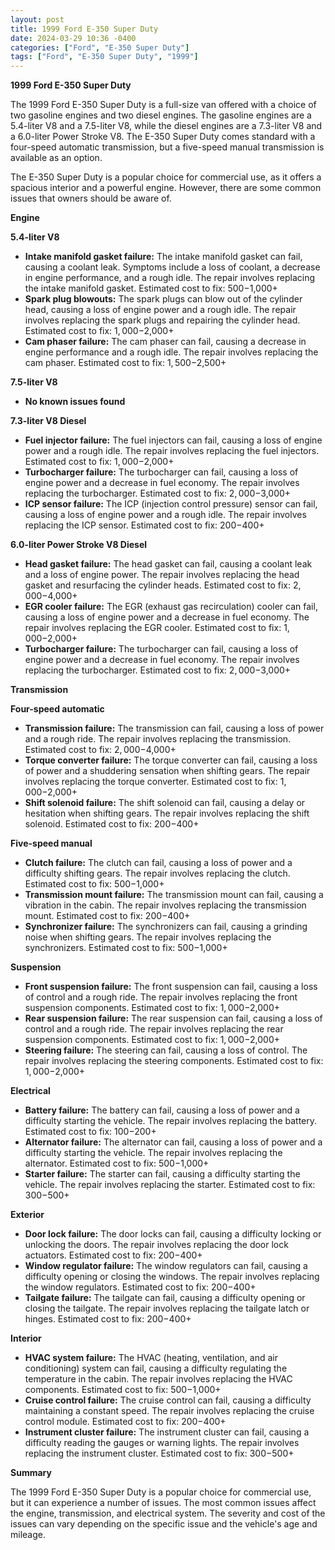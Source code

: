 ```yaml
---
layout: post
title: 1999 Ford E-350 Super Duty
date: 2024-03-29 10:36 -0400
categories: ["Ford", "E-350 Super Duty"]
tags: ["Ford", "E-350 Super Duty", "1999"]
---
```

**1999 Ford E-350 Super Duty**

The 1999 Ford E-350 Super Duty is a full-size van offered with a choice of two gasoline engines and two diesel engines. The gasoline engines are a 5.4-liter V8 and a 7.5-liter V8, while the diesel engines are a 7.3-liter V8 and a 6.0-liter Power Stroke V8. The E-350 Super Duty comes standard with a four-speed automatic transmission, but a five-speed manual transmission is available as an option.

The E-350 Super Duty is a popular choice for commercial use, as it offers a spacious interior and a powerful engine. However, there are some common issues that owners should be aware of.

**Engine**

**5.4-liter V8**

* **Intake manifold gasket failure:** The intake manifold gasket can fail, causing a coolant leak. Symptoms include a loss of coolant, a decrease in engine performance, and a rough idle. The repair involves replacing the intake manifold gasket. Estimated cost to fix: $500-$1,000+
* **Spark plug blowouts:** The spark plugs can blow out of the cylinder head, causing a loss of engine power and a rough idle. The repair involves replacing the spark plugs and repairing the cylinder head. Estimated cost to fix: $1,000-$2,000+
* **Cam phaser failure:** The cam phaser can fail, causing a decrease in engine performance and a rough idle. The repair involves replacing the cam phaser. Estimated cost to fix: $1,500-$2,500+

**7.5-liter V8**

* **No known issues found**

**7.3-liter V8 Diesel**

* **Fuel injector failure:** The fuel injectors can fail, causing a loss of engine power and a rough idle. The repair involves replacing the fuel injectors. Estimated cost to fix: $1,000-$2,000+
* **Turbocharger failure:** The turbocharger can fail, causing a loss of engine power and a decrease in fuel economy. The repair involves replacing the turbocharger. Estimated cost to fix: $2,000-$3,000+
* **ICP sensor failure:** The ICP (injection control pressure) sensor can fail, causing a loss of engine power and a rough idle. The repair involves replacing the ICP sensor. Estimated cost to fix: $200-$400+

**6.0-liter Power Stroke V8 Diesel**

* **Head gasket failure:** The head gasket can fail, causing a coolant leak and a loss of engine power. The repair involves replacing the head gasket and resurfacing the cylinder heads. Estimated cost to fix: $2,000-$4,000+
* **EGR cooler failure:** The EGR (exhaust gas recirculation) cooler can fail, causing a loss of engine power and a decrease in fuel economy. The repair involves replacing the EGR cooler. Estimated cost to fix: $1,000-$2,000+
* **Turbocharger failure:** The turbocharger can fail, causing a loss of engine power and a decrease in fuel economy. The repair involves replacing the turbocharger. Estimated cost to fix: $2,000-$3,000+

**Transmission**

**Four-speed automatic**

* **Transmission failure:** The transmission can fail, causing a loss of power and a rough ride. The repair involves replacing the transmission. Estimated cost to fix: $2,000-$4,000+
* **Torque converter failure:** The torque converter can fail, causing a loss of power and a shuddering sensation when shifting gears. The repair involves replacing the torque converter. Estimated cost to fix: $1,000-$2,000+
* **Shift solenoid failure:** The shift solenoid can fail, causing a delay or hesitation when shifting gears. The repair involves replacing the shift solenoid. Estimated cost to fix: $200-$400+

**Five-speed manual**

* **Clutch failure:** The clutch can fail, causing a loss of power and a difficulty shifting gears. The repair involves replacing the clutch. Estimated cost to fix: $500-$1,000+
* **Transmission mount failure:** The transmission mount can fail, causing a vibration in the cabin. The repair involves replacing the transmission mount. Estimated cost to fix: $200-$400+
* **Synchronizer failure:** The synchronizers can fail, causing a grinding noise when shifting gears. The repair involves replacing the synchronizers. Estimated cost to fix: $500-$1,000+

**Suspension**

* **Front suspension failure:** The front suspension can fail, causing a loss of control and a rough ride. The repair involves replacing the front suspension components. Estimated cost to fix: $1,000-$2,000+
* **Rear suspension failure:** The rear suspension can fail, causing a loss of control and a rough ride. The repair involves replacing the rear suspension components. Estimated cost to fix: $1,000-$2,000+
* **Steering failure:** The steering can fail, causing a loss of control. The repair involves replacing the steering components. Estimated cost to fix: $1,000-$2,000+

**Electrical**

* **Battery failure:** The battery can fail, causing a loss of power and a difficulty starting the vehicle. The repair involves replacing the battery. Estimated cost to fix: $100-$200+
* **Alternator failure:** The alternator can fail, causing a loss of power and a difficulty starting the vehicle. The repair involves replacing the alternator. Estimated cost to fix: $500-$1,000+
* **Starter failure:** The starter can fail, causing a difficulty starting the vehicle. The repair involves replacing the starter. Estimated cost to fix: $300-$500+

**Exterior**

* **Door lock failure:** The door locks can fail, causing a difficulty locking or unlocking the doors. The repair involves replacing the door lock actuators. Estimated cost to fix: $200-$400+
* **Window regulator failure:** The window regulators can fail, causing a difficulty opening or closing the windows. The repair involves replacing the window regulators. Estimated cost to fix: $200-$400+
* **Tailgate failure:** The tailgate can fail, causing a difficulty opening or closing the tailgate. The repair involves replacing the tailgate latch or hinges. Estimated cost to fix: $200-$400+

**Interior**

* **HVAC system failure:** The HVAC (heating, ventilation, and air conditioning) system can fail, causing a difficulty regulating the temperature in the cabin. The repair involves replacing the HVAC components. Estimated cost to fix: $500-$1,000+
* **Cruise control failure:** The cruise control can fail, causing a difficulty maintaining a constant speed. The repair involves replacing the cruise control module. Estimated cost to fix: $200-$400+
* **Instrument cluster failure:** The instrument cluster can fail, causing a difficulty reading the gauges or warning lights. The repair involves replacing the instrument cluster. Estimated cost to fix: $300-$500+

**Summary**

The 1999 Ford E-350 Super Duty is a popular choice for commercial use, but it can experience a number of issues. The most common issues affect the engine, transmission, and electrical system. The severity and cost of the issues can vary depending on the specific issue and the vehicle's age and mileage.
